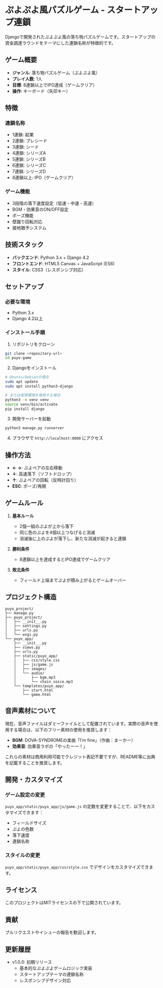 # ぷよぷよ風パズルゲーム - スタートアップ連鎖

Djangoで開発されたぷよぷよ風の落ち物パズルゲームです。スタートアップの資金調達ラウンドをテーマにした連鎖名称が特徴的です。

## ゲーム概要

- **ジャンル**: 落ち物パズルゲーム（ぷよぷよ風）
- **プレイ人数**: 1人
- **目標**: 8連鎖以上でIPO達成（ゲームクリア）
- **操作**: キーボード（矢印キー）

## 特徴

### 連鎖名称
- 1連鎖: 起業
- 2連鎖: プレシード
- 3連鎖: シード
- 4連鎖: シリーズA
- 5連鎖: シリーズB
- 6連鎖: シリーズC
- 7連鎖: シリーズD
- 8連鎖以上: IPO（ゲームクリア）

### ゲーム機能
- 3段階の落下速度設定（低速・中速・高速）
- BGM・効果音のON/OFF設定
- ポーズ機能
- 壁蹴り回転対応
- 接地猶予システム

## 技術スタック

- **バックエンド**: Python 3.x + Django 4.2
- **フロントエンド**: HTML5 Canvas + JavaScript (ES6)
- **スタイル**: CSS3（レスポンシブ対応）

## セットアップ

### 必要な環境
- Python 3.x
- Django 4.2以上

### インストール手順

1. リポジトリをクローン
```bash
git clone <repository-url>
cd puyo-game
```

2. Djangoをインストール
```bash
# Ubuntu/Debianの場合
sudo apt update
sudo apt install python3-django

# または仮想環境を使用する場合
python3 -m venv venv
source venv/bin/activate
pip install django
```

3. 開発サーバーを起動
```bash
python3 manage.py runserver
```

4. ブラウザで `http://localhost:8000` にアクセス

## 操作方法

- **← →**: ぷよペアの左右移動
- **↓**: 高速落下（ソフトドロップ）
- **↑**: ぷよペアの回転（反時計回り）
- **ESC**: ポーズ/再開

## ゲームルール

1. **基本ルール**
   - 2個一組のぷよが上から落下
   - 同じ色のぷよを4個以上つなげると消滅
   - 消滅後に上のぷよが落下し、新たな消滅が起きると連鎖

2. **勝利条件**
   - 8連鎖以上を達成するとIPO達成でゲームクリア

3. **敗北条件**
   - フィールド上端までぷよが積み上がるとゲームオーバー

## プロジェクト構造

```
puyo_project/
├── manage.py
├── puyo_project/
│   ├── __init__.py
│   ├── settings.py
│   ├── urls.py
│   └── wsgi.py
└── puyo_app/
    ├── __init__.py
    ├── views.py
    ├── urls.py
    ├── static/puyo_app/
    │   ├── css/style.css
    │   ├── js/game.js
    │   ├── images/
    │   └── audio/
    │       ├── bgm.mp3
    │       └── chain_voice.mp3
    └── templates/puyo_app/
        ├── start.html
        └── game.html
```

## 音声素材について

現在、音声ファイルはダミーファイルとして配置されています。実際の音声を使用する場合は、以下のフリー素材の使用を推奨します：

- **BGM**: DOVA-SYNDROMEの楽曲「I'm fine」（作曲：まーかー）
- **効果音**: 効果音ラボの「やったーー！」

これらの素材は商用利用可能でクレジット表記不要ですが、README等に出典を記載することを推奨します。

## 開発・カスタマイズ

### ゲーム設定の変更
`puyo_app/static/puyo_app/js/game.js` の定数を変更することで、以下をカスタマイズできます：
- フィールドサイズ
- ぷよの色数
- 落下速度
- 連鎖名称

### スタイルの変更
`puyo_app/static/puyo_app/css/style.css` でデザインをカスタマイズできます。

## ライセンス

このプロジェクトはMITライセンスの下で公開されています。

## 貢献

プルリクエストやイシューの報告を歓迎します。

## 更新履歴

- v1.0.0: 初期リリース
  - 基本的なぷよぷよゲームロジック実装
  - スタートアップテーマの連鎖名称
  - レスポンシブデザイン対応